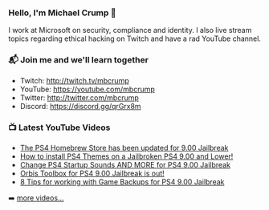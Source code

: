 ### Hello, I'm Michael Crump 👋

I work at Microsoft on security, compliance and identity. I also live stream topics regarding ethical hacking on Twitch and have a rad YouTube channel. 

### 📬 Join me and we'll learn together

- Twitch: http://twitch.tv/mbcrump
- YouTube: https://youtube.com/mbcrump
- Twitter: http://twitter.com/mbcrump
- Discord: https://discord.gg/qrGrx8m

### 📺 Latest YouTube Videos

<!-- YOUTUBE:START -->
- [The PS4 Homebrew Store has been updated for 9.00 Jailbreak](https://www.youtube.com/watch?v=mPrOGMnTndY)
- [How to install PS4 Themes on a Jailbroken PS4 9.00 and Lower!](https://www.youtube.com/watch?v=3B5m_0Ih4fk)
- [Change PS4 Startup Sounds AND MORE for PS4 9.00 Jailbreak](https://www.youtube.com/watch?v=oOUrKK5P6kc)
- [Orbis Toolbox for PS4 9.00 Jailbreak is out!](https://www.youtube.com/watch?v=MCVBC5m_1kI)
- [8 Tips for working with Game Backups for PS4 9.00 Jailbreak](https://www.youtube.com/watch?v=kCqZ1g51H5U)
<!-- YOUTUBE:END -->

➡️ [more videos...](https://youtube.com/mbcrump)

